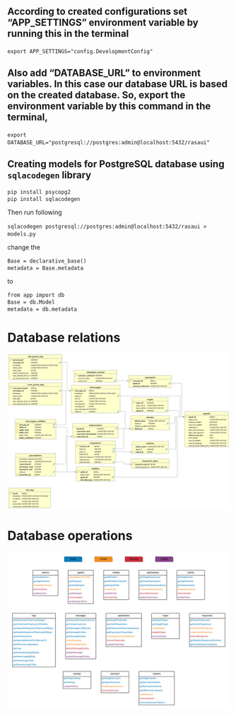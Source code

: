
## According to created configurations set “APP_SETTINGS” environment variable by running this in the terminal
`export APP_SETTINGS="config.DevelopmentConfig"`

## Also add “DATABASE_URL” to environment variables. In this case our database URL is based on the created database. So, export the environment variable by this command in the terminal,
`export DATABASE_URL="postgresql://postgres:admin@localhost:5432/rasaui"`

## Creating models for PostgreSQL database using `sqlacodegen` library
```
pip install psycopg2
pip install sqlacodegen
```
Then run following

`sqlacodegen postgresql://postgres:admin@localhost:5432/rasaui > models.py`

change the 
```
Base = declarative_base()
metadata = Base.metadata
```
to
```
from app import db
Base = db.Model
metadata = db.metadata
```

# Database relations

![dbRelations](./schema.png)

# Database operations

![dbOperations](./CRUDOperations.png)


